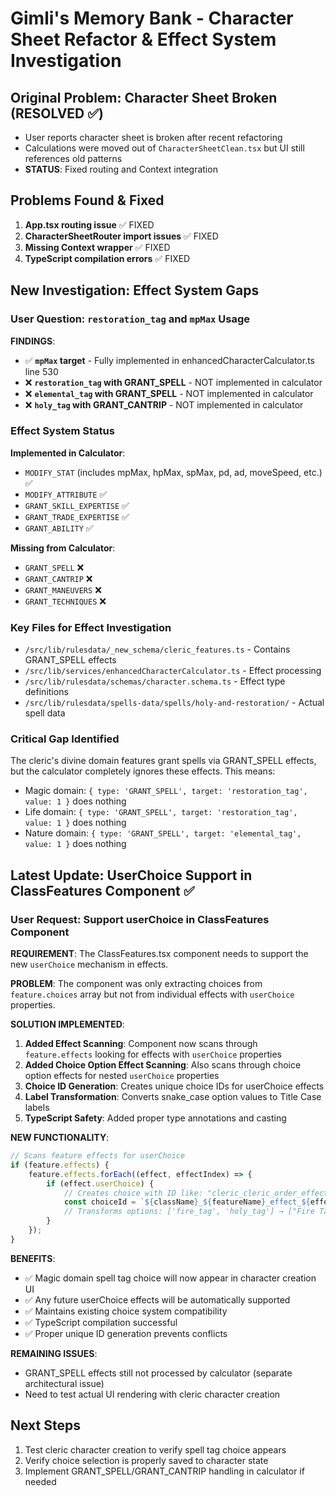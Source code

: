 # Gimli's Memory Bank - Character Sheet Refactor & Effect System Investigation

## Original Problem: Character Sheet Broken (RESOLVED ✅)

- User reports character sheet is broken after recent refactoring
- Calculations were moved out of `CharacterSheetClean.tsx` but UI still references old patterns
- **STATUS**: Fixed routing and Context integration

## Problems Found & Fixed

1. **App.tsx routing issue** ✅ FIXED
2. **CharacterSheetRouter import issues** ✅ FIXED
3. **Missing Context wrapper** ✅ FIXED
4. **TypeScript compilation errors** ✅ FIXED

## New Investigation: Effect System Gaps

### User Question: `restoration_tag` and `mpMax` Usage

**FINDINGS**:

- ✅ **`mpMax` target** - Fully implemented in enhancedCharacterCalculator.ts line 530
- ❌ **`restoration_tag` with GRANT_SPELL** - NOT implemented in calculator
- ❌ **`elemental_tag` with GRANT_SPELL** - NOT implemented in calculator
- ❌ **`holy_tag` with GRANT_CANTRIP** - NOT implemented in calculator

### Effect System Status

**Implemented in Calculator**:

- `MODIFY_STAT` (includes mpMax, hpMax, spMax, pd, ad, moveSpeed, etc.) ✅
- `MODIFY_ATTRIBUTE` ✅
- `GRANT_SKILL_EXPERTISE` ✅
- `GRANT_TRADE_EXPERTISE` ✅
- `GRANT_ABILITY` ✅

**Missing from Calculator**:

- `GRANT_SPELL` ❌
- `GRANT_CANTRIP` ❌
- `GRANT_MANEUVERS` ❌
- `GRANT_TECHNIQUES` ❌

### Key Files for Effect Investigation

- `/src/lib/rulesdata/_new_schema/cleric_features.ts` - Contains GRANT_SPELL effects
- `/src/lib/services/enhancedCharacterCalculator.ts` - Effect processing
- `/src/lib/rulesdata/schemas/character.schema.ts` - Effect type definitions
- `/src/lib/rulesdata/spells-data/spells/holy-and-restoration/` - Actual spell data

### Critical Gap Identified

The cleric's divine domain features grant spells via GRANT_SPELL effects, but the calculator completely ignores these effects. This means:

- Magic domain: `{ type: 'GRANT_SPELL', target: 'restoration_tag', value: 1 }` does nothing
- Life domain: `{ type: 'GRANT_SPELL', target: 'restoration_tag', value: 1 }` does nothing
- Nature domain: `{ type: 'GRANT_SPELL', target: 'elemental_tag', value: 1 }` does nothing

## Latest Update: UserChoice Support in ClassFeatures Component ✅

### User Request: Support userChoice in ClassFeatures Component

**REQUIREMENT**: The ClassFeatures.tsx component needs to support the new `userChoice` mechanism in effects.

**PROBLEM**: The component was only extracting choices from `feature.choices` array but not from individual effects with `userChoice` properties.

**SOLUTION IMPLEMENTED**:

1. **Added Effect Scanning**: Component now scans through `feature.effects` looking for effects with `userChoice` properties
2. **Added Choice Option Effect Scanning**: Also scans through choice option effects for nested `userChoice` properties
3. **Choice ID Generation**: Creates unique choice IDs for userChoice effects
4. **Label Transformation**: Converts snake_case option values to Title Case labels
5. **TypeScript Safety**: Added proper type annotations and casting

**NEW FUNCTIONALITY**:

```typescript
// Scans feature effects for userChoice
if (feature.effects) {
	feature.effects.forEach((effect, effectIndex) => {
		if (effect.userChoice) {
			// Creates choice with ID like: "cleric_cleric_order_effect_0_user_choice"
			const choiceId = `${className}_${featureName}_effect_${effectIndex}_user_choice`;
			// Transforms options: ['fire_tag', 'holy_tag'] → ["Fire Tag", "Holy Tag"]
		}
	});
}
```

**BENEFITS**:

- ✅ Magic domain spell tag choice will now appear in character creation UI
- ✅ Any future userChoice effects will be automatically supported
- ✅ Maintains existing choice system compatibility
- ✅ TypeScript compilation successful
- ✅ Proper unique ID generation prevents conflicts

**REMAINING ISSUES**:

- GRANT_SPELL effects still not processed by calculator (separate architectural issue)
- Need to test actual UI rendering with cleric character creation

## Next Steps

1. Test cleric character creation to verify spell tag choice appears
2. Verify choice selection is properly saved to character state
3. Implement GRANT_SPELL/GRANT_CANTRIP handling in calculator if needed
